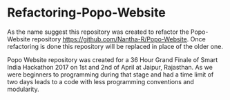 # Refactoring-Popo-Website

As the name suggest this repository was created to refactor the Popo-Website repository https://github.com/Nantha-R/Popo-Website. Once refactoring is done this repository will be replaced in place of the older one.

Popo Website repository was created for a 36 Hour Grand Finale of Smart India Hackathon 2017 on 1st and 2nd of April at Jaipur, Rajasthan.
As we were beginners to programming during that stage and had a time limit of two days leads to a code with less programming conventions and modularity.
